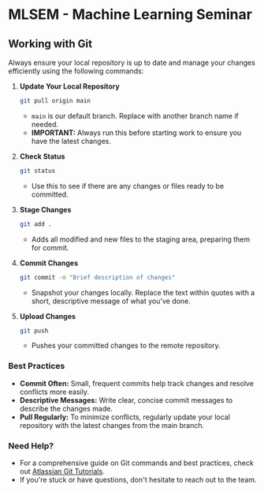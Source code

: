 # MLSEM - Machine Learning Seminar


## Working with Git
Always ensure your local repository is up to date and manage your changes efficiently using the following commands:

1. **Update Your Local Repository**
    ```bash
    git pull origin main
    ```
    - `main` is our default branch. Replace with another branch name if needed.
    - **IMPORTANT:** Always run this before starting work to ensure you have the latest changes.

2. **Check Status**
    ```bash
    git status
    ```
    - Use this to see if there are any changes or files ready to be committed.

3. **Stage Changes**
    ```bash
    git add .
    ```
    - Adds all modified and new files to the staging area, preparing them for commit.

4. **Commit Changes**
    ```bash
    git commit -m "Brief description of changes"
    ```
    - Snapshot your changes locally. Replace the text within quotes with a short, descriptive message of what you've done.

5. **Upload Changes**
    ```bash
    git push
    ```
    - Pushes your committed changes to the remote repository.

### Best Practices
- **Commit Often:** Small, frequent commits help track changes and resolve conflicts more easily.
- **Descriptive Messages:** Write clear, concise commit messages to describe the changes made.
- **Pull Regularly:** To minimize conflicts, regularly update your local repository with the latest changes from the main branch.

### Need Help?
- For a comprehensive guide on Git commands and best practices, check out [Atlassian Git Tutorials](https://www.atlassian.com/git/tutorials).
- If you're stuck or have questions, don't hesitate to reach out to the team.
